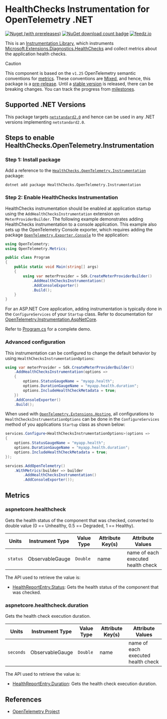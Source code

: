 # HealthChecks Instrumentation for OpenTelemetry .NET

[![Nuget (with prereleases)](https://img.shields.io/nuget/v/HealthChecks.OpenTelemetry.Instrumentation)](https://www.nuget.org/packages/HealthChecks.OpenTelemetry.Instrumentation)
[![NuGet download count badge](https://img.shields.io/nuget/dt/HealthChecks.OpenTelemetry.Instrumentation)](https://www.nuget.org/packages/HealthChecks.OpenTelemetry.Instrumentation)
[![feedz.io](https://img.shields.io/badge/endpoint.svg?url=https%3A%2F%2Ff.feedz.io%2Fgowon%2Fpre-release%2Fshield%2FHealthChecks.OpenTelemetry.Instrumentation%2Flatest)](https://f.feedz.io/gowon/pre-release/packages/HealthChecks.OpenTelemetry.Instrumentation/latest/download)

This is an [Instrumentation Library](https://github.com/open-telemetry/opentelemetry-specification/blob/main/specification/glossary.md#instrumentation-library), which instruments [Microsoft.Extensions.Diagnostics.HealthChecks](https://learn.microsoft.com/en-us/aspnet/core/host-and-deploy/health-checks) and collect metrics about the application health checks.

> [!CAUTION]
> This component is based on the `v1.25` OpenTelemetry semantic conventions for [metrics](https://github.com/open-telemetry/semantic-conventions/blob/v1.25.0/docs/general/metrics.md). These conventions are [Mixed](https://github.com/open-telemetry/opentelemetry-specification/blob/main/specification/document-status.md), and hence, this package is a [pre-release](https://github.com/open-telemetry/opentelemetry-dotnet/blob/main/VERSIONING.md#pre-releases). Until a [stable version](https://github.com/open-telemetry/opentelemetry-specification/blob/main/specification/telemetry-stability.md) is released, there can be breaking changes. You can track the progress from [milestones](https://github.com/gowon/HealthChecks.OpenTelemetry.Instrumentation/milestone/1).

## Supported .NET Versions

This package targets [`netstandard2.0`](https://docs.microsoft.com/dotnet/standard/net-standard#net-implementation-support) and hence can be used in any .NET versions implementing `netstandard2.0`.

## Steps to enable HealthChecks.OpenTelemetry.Instrumentation

### Step 1: Install package

Add a reference to the [`HealthChecks.OpenTelemetry.Instrumentation`](https://www.nuget.org/packages/HealthChecks.OpenTelemetry.Instrumentation) package:

```shell
dotnet add package HealthChecks.OpenTelemetry.Instrumentation
```

### Step 2: Enable HealthChecks Instrumentation

HealthChecks instrumentation should be enabled at application startup using the `AddHealthChecksInstrumentation` extension on `MeterProviderBuilder`. The following example demonstrates adding HealthChecks instrumentation to a console application. This example also sets up the OpenTelemetry Console exporter, which requires adding the package [`OpenTelemetry.Exporter.Console`](https://github.com/open-telemetry/opentelemetry-dotnet/blob/main/src/OpenTelemetry.Exporter.Console/README.md) to the application:

```csharp
using OpenTelemetry;
using OpenTelemetry.Metrics;

public class Program
{
    public static void Main(string[] args)
    {
        using var meterProvider = Sdk.CreateMeterProviderBuilder()
            .AddHealthChecksInstrumentation()
            .AddConsoleExporter()
            .Build();
    }
}
```

For an ASP.NET Core application, adding instrumentation is typically done in the `ConfigureServices` of your `Startup` class. Refer to documentation for [OpenTelemetry.Instrumentation.AspNetCore](https://github.com/open-telemetry/opentelemetry-dotnet/blob/main/src/OpenTelemetry.Instrumentation.AspNetCore/README.md).

Refer to [Program.cs](samples/SampleApi/Program.cs) for a complete demo.

### Advanced configuration

This instrumentation can be configured to change the default behavior by using `HealthChecksInstrumentationOptions`:

```csharp
using var meterProvider = Sdk.CreateMeterProviderBuilder()
    .AddHealthChecksInstrumentation(options =>
    {
        options.StatusGaugeName = "myapp.health";
        options.DurationGaugeName = "myapp.health.duration";
        options.IncludeHealthCheckMetadata = true;
    })
    .AddConsoleExporter()
    .Build();
```

When used with [`OpenTelemetry.Extensions.Hosting`](https://github.com/open-telemetry/opentelemetry-dotnet/blob/main/src/OpenTelemetry.Extensions.Hosting/README.md), all configurations to `HealthChecksInstrumentationOptions` can be done in the `ConfigureServices` method of you applications `Startup` class as shown below:

```csharp
services.Configure<HealthChecksInstrumentationOptions>(options =>
{
    options.StatusGaugeName = "myapp.health";
    options.DurationGaugeName = "myapp.health.duration";
    options.IncludeHealthCheckMetadata = true;
});

services.AddOpenTelemetry()
    .WithMetrics(builder => builder
        .AddHealthChecksInstrumentation()
        .AddConsoleExporter());
```

## Metrics

### aspnetcore.healthcheck

Gets the health status of the component that was checked, converted to double value (0 == Unhealthy, 0.5 == Degraded, 1 == Healthy).

| Units | Instrument Type | Value Type | Attribute Key(s) | Attribute Values |
|-|-|-|-|-|
| `status` | ObservableGauge | `Double`    | name       | name of each executed health check |

The API used to retrieve the value is:

- [HealthReportEntry.Status](https://learn.microsoft.com/en-us/dotnet/api/microsoft.extensions.diagnostics.healthchecks.healthreportentry.status): Gets the health status of the component that was checked.

### aspnetcore.healthcheck.duration

Gets the health check execution duration.

| Units | Instrument Type | Value Type | Attribute Key(s) | Attribute Values |
|-|-|-|-|-|
| `seconds` | ObservableGauge | `Double`    | name       | name of each executed health check |

The API used to retrieve the value is:

- [HealthReportEntry.Duration](https://learn.microsoft.com/en-us/dotnet/api/microsoft.extensions.diagnostics.healthchecks.healthreportentry.duration): Gets the health check execution duration.

## References

- [OpenTelemetry Project](https://opentelemetry.io/)
